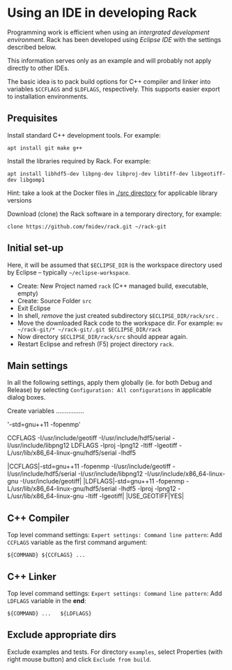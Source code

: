 

Using an IDE in developing Rack
===============================

Programming work is efficient when using an
*intergrated development environment*. 
Rack has been developed using *Eclipse IDE* with the settings described below.

This information serves only as an example and will probably not apply directly
to other IDEs.

The basic idea is to pack build options for C++ compiler and linker into 
variables `$CCFLAGS` and `$LDFLAGS`, respectively. This supports easier export
to installation environments.

Prequisites
-----------

Install standard C++ development tools. For example:
```
apt install git make g++
```

Install the libraries required by Rack. For example:
```
apt install libhdf5-dev libpng-dev libproj-dev libtiff-dev libgeotiff-dev libgomp1 
```

Hint: take a look at the Docker files in [./src directory](./src) for applicable library versions


Download (clone) the Rack software in a temporary directory, for example:
```
clone https://github.com/fmidev/rack.git ~/rack-git
```

Initial set-up
--------------

Here, it will be assumed that `$ECLIPSE_DIR` is the workspace directory used by Eclipse – typically `~/eclipse-workspace`.

* Create: New Project named `rack` (C++ managed build, executable, empty)
* Create: Source Folder `src`
* Exit Eclipse
* In shell, *remove* the just created subdirectory `$ECLIPSE_DIR/rack/src` .
* Move the downloaded Rack code to the workspace dir. For example: `mv ~/rack-git/* ~/rack-git/.git $ECLIPSE_DIR/rack`
* Now directory `$ECLIPSE_DIR/rack/src` should appear again. 
* Restart Eclipse and refresh (F5) project directory `rack`.

Main settings
-------------

In all the following settings, apply them globally (ie. for both Debug and Release) by selecting `Configuration: All configurations` in applicable dialog boxes.

Create variables
................


'-std=gnu++11 -fopenmp'

CCFLAGS -I/usr/include/geotiff -I/usr/include/hdf5/serial   -I/usr/include/libpng12
LDFLAGS -lproj -lpng12 -ltiff -lgeotiff -L/usr/lib/x86_64-linux-gnu/hdf5/serial -lhdf5

|CCFLAGS|-std=gnu++11 -fopenmp -I/usr/include/geotiff -I/usr/include/hdf5/serial   -I/usr/include/libpng12   -I/usr/include/x86_64-linux-gnu  -I/usr/include/geotiff|
|LDFLAGS|-std=gnu++11 -fopenmp -L/usr/lib/x86_64-linux-gnu/hdf5/serial -lhdf5 -lproj -lpng12 -L/usr/lib/x86_64-linux-gnu -ltiff  -lgeotiff|
|USE_GEOTIFF|YES| 



C++ Compiler 
------------

Top level command settings: `Expert settings: Command line pattern`:
Add `CCFLAGS` variable as the first command argument:
```
${COMMAND} ${CCFLAGS} ...
```

C++ Linker
----------

Top level command settings: `Expert settings: Command line pattern`:
Add `LDFLAGS` variable in the **end**:
```
${COMMAND} ...   ${LDFLAGS}
```

Exclude appropriate dirs 
------------------------

Exclude examples and tests. For directory `examples`, select Properties (with right mouse button) and click `Exclude from build`.
